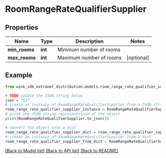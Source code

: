 # RoomRangeRateQualifierSupplier


## Properties

Name | Type | Description | Notes
------------ | ------------- | ------------- | -------------
**min_rooms** | **int** | Minimum number of rooms | 
**max_rooms** | **int** | Maximum number of rooms | [optional] 

## Example

```python
from wink_sdk_extranet_distribution.models.room_range_rate_qualifier_supplier import RoomRangeRateQualifierSupplier

# TODO update the JSON string below
json = "{}"
# create an instance of RoomRangeRateQualifierSupplier from a JSON string
room_range_rate_qualifier_supplier_instance = RoomRangeRateQualifierSupplier.from_json(json)
# print the JSON string representation of the object
print(RoomRangeRateQualifierSupplier.to_json())

# convert the object into a dict
room_range_rate_qualifier_supplier_dict = room_range_rate_qualifier_supplier_instance.to_dict()
# create an instance of RoomRangeRateQualifierSupplier from a dict
room_range_rate_qualifier_supplier_from_dict = RoomRangeRateQualifierSupplier.from_dict(room_range_rate_qualifier_supplier_dict)
```
[[Back to Model list]](../README.md#documentation-for-models) [[Back to API list]](../README.md#documentation-for-api-endpoints) [[Back to README]](../README.md)


